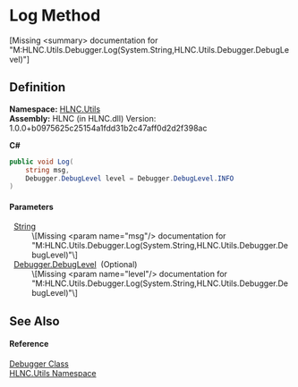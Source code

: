 # Log Method


\[Missing &lt;summary&gt; documentation for "M:HLNC.Utils.Debugger.Log(System.String,HLNC.Utils.Debugger.DebugLevel)"\]



## Definition
**Namespace:** <a href="N_HLNC_Utils">HLNC.Utils</a>  
**Assembly:** HLNC (in HLNC.dll) Version: 1.0.0+b0975625c25154a1fdd31b2c47aff0d2d2f398ac

**C#**
``` C#
public void Log(
	string msg,
	Debugger.DebugLevel level = Debugger.DebugLevel.INFO
)
```



#### Parameters
<dl><dt>  <a href="https://learn.microsoft.com/dotnet/api/system.string" target="_blank" rel="noopener noreferrer">String</a></dt><dd>\[Missing &lt;param name="msg"/&gt; documentation for "M:HLNC.Utils.Debugger.Log(System.String,HLNC.Utils.Debugger.DebugLevel)"\]</dd><dt>  <a href="T_HLNC_Utils_Debugger_DebugLevel">Debugger.DebugLevel</a>  (Optional)</dt><dd>\[Missing &lt;param name="level"/&gt; documentation for "M:HLNC.Utils.Debugger.Log(System.String,HLNC.Utils.Debugger.DebugLevel)"\]</dd></dl>

## See Also


#### Reference
<a href="T_HLNC_Utils_Debugger">Debugger Class</a>  
<a href="N_HLNC_Utils">HLNC.Utils Namespace</a>  
